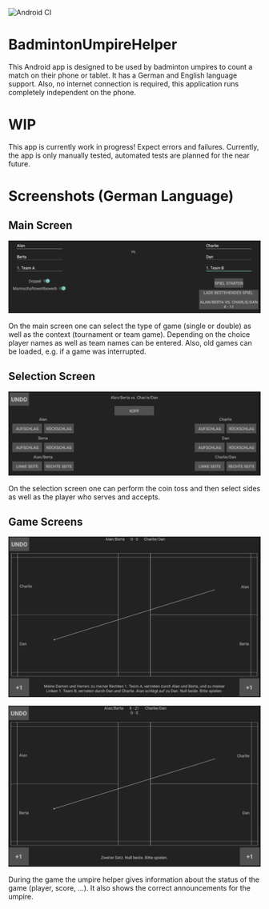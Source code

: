 ![Android CI](https://github.com/bjrnmath/BadmintonUmpireHelper/workflows/Android%20CI/badge.svg?branch=master)

# BadmintonUmpireHelper
This Android app is designed to be used by badminton umpires to count a match on their phone or tablet.
It has a German and English language support.
Also, no internet connection is required, this application runs completely independent on the phone.


# WIP
This app is currently work in progress! Expect errors and failures.
Currently, the app is only manually tested, automated tests are planned for the near future.

# Screenshots (German Language)

## Main Screen

![Main Screen](screenshots/MainScreen.png)

On the main screen one can select the type of game (single or double) as well as
the context (tournament or team game). Depending on the choice player names as well as
team names can be entered.
Also, old games can be loaded, e.g. if a game was interrupted.

## Selection Screen

![Selection Screen](screenshots/SelectionScreen.png)

On the selection screen one can perform the coin toss and then select sides as well as
the player who serves and accepts.

## Game Screens

![Selection Screen](screenshots/MatchStart.png)

![Selection Screen](screenshots/InMatch.png)

During the game the umpire helper gives information about the status of the game (player, score, ...).
It also shows the correct announcements for the umpire.

